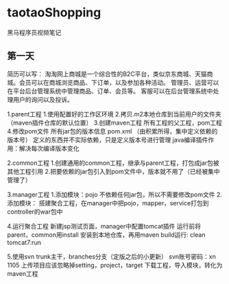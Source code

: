 # taotaoShopping
黑马程序员视频笔记

## 第一天
简历可以写：
淘淘网上商城是一个综合性的B2C平台，类似京东商城、天猫商城。会员可以在商城浏览商品、下订单，以及参加各种活动。
管理员、运营可以在平台后台管理系统中管理商品、订单、会员等。
客服可以在后台管理系统中处理用户的询问以及投诉。

1.parent工程
1.使用配置好的工作区环境
2.拷贝.m2本地仓库到当前用户的文件夹（maven插件仓库的默认位置）
3.创建maven工程  所有工程的父工程，pom工程
4.修改pom文件  所有jar包的版本信息   pom.xml  （由积累所得，集中定义依赖的版本号）
定义的东西并不实际依赖，只是定义版本号进行管理
java编译插件作用：解决每次编译版本变化

2.common工程
1.创建通用的common工程，继承与parent工程，打包成jar包被其他工程引用
2.把要依赖的jar包引入到pom文件中，版本就不用了（已经被集中管理了）

3.manager工程
1.添加模块：pojo   不依赖任何jar包，所以不需要修改pom文件
2.添加模块：
搭建聚合工程，在manager中把pojo，mapper，service打包到controller的war包中

4.运行聚合工程
新建jsp测试页面，manager中配置tomcat插件
运行前将parent，common用install 安装到本地仓库，再用maven build运行:   clean tomcat7:run

5.使用svn
trunk主干，branches分支（定版之后的小更新）
svn账号密码：xn     1105
上传项目应该忽略掉setting，project，target
下载工程，导入模块，转化为maven工程

